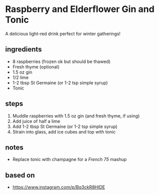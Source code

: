# Raspberry and Elderflower Gin and Tonic

A delicious light-red drink perfect for winter gatherings!

## ingredients
* 8 raspberries (frozen ok but should be thawed)  
* Fresh thyme (optional)  
* 1.5 oz gin  
* 1/2 lime  
* 1-2 tbsp St Germaine (or 1-2 tsp simple syrup)  
* Tonic  

## steps
1. Muddle raspberries with 1.5 oz gin (and fresh thyme, if using)  
2. Add juice of half a lime  
3. Add 1-2 tbsp St Germaine (or 1-2 tsp simple syrup)  
4. Strain into glass, add ice cubes and top with tonic 

## notes
* Replace tonic with champagne for a *French 75* mashup   

## based on
* https://www.instagram.com/p/Bq3ckR8HIDE  

